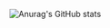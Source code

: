 
![Anurag's GitHub stats](https://github-readme-stats.vercel.app/api?username=깃허브아이디&show_icons=true&theme=gruvbox)
